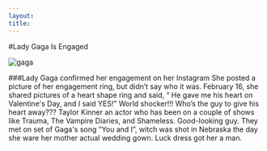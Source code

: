 ```yaml
---
layout:
title:
---
```


#Lady Gaga Is Engaged 

![gaga](http://ll-media.tmz.com/2012/05/13/0513-lady-gaga-ring-2.jpg)

###Lady Gaga confirmed her engagement on her Instagram 
She posted a picture of her engagement ring, but didn’t say who it was. 
February 16, she shared pictures of a heart shape ring and said, “ He gave me his heart on Valentine's Day, and I said YES!"
World shocker!!! Who’s the guy to give his heart away???
Taylor Kinner an actor who has been on a couple of shows like Trauma, The Vampire Diaries, and Shameless. 
Good-looking guy.  They met on set of Gaga's song “You and I”, witch was shot in Nebraska the day she ware her mother actual wedding gown. Luck dress got her a man. 



